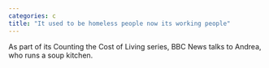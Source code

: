 ```yaml
---
categories: c
title: "It used to be homeless people now its working people"
---
```

As part of its Counting the Cost of Living series, BBC News talks to Andrea, who runs a soup kitchen.